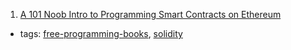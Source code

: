 1. [A 101 Noob Intro to Programming Smart Contracts on Ethereum](https://consensys.github.io/developers/articles/101-noob-intro/)
  * tags: [free-programming-books](tags/free-programming-books.md), [solidity](tags/solidity.md)
